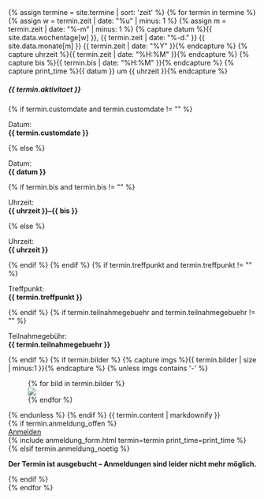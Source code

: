 <section id="termine">
  {% assign termine = site.termine | sort: 'zeit' %}
  {% for termin in termine %}
    {% assign w = termin.zeit | date: "%u" | minus: 1 %}
    {% assign m = termin.zeit | date: "%-m" | minus: 1 %}
    {% capture datum %}{{ site.data.wochentage[w] }}, {{ termin.zeit | date: "%-d." }} {{ site.data.monate[m] }} {{ termin.zeit | date: "%Y" }}{% endcapture %}
    {% capture uhrzeit %}{{ termin.zeit | date: "%H:%M" }}{% endcapture %}
    {% capture bis %}{{ termin.bis | date: "%H:%M" }}{% endcapture %}
    {% capture print_time %}{{ datum }} um {{ uhrzeit }}{% endcapture %}
  <div class="card termin">
    <h5 class="card-header">{{ termin.aktivitaet }}</h5>
    <div class="card-body">
      <div class="details">
        {% if termin.customdate and termin.customdate != "" %}
         <p class="card-text">Datum:<br /><strong>{{ termin.customdate }}</strong></p>
        {% else %}
          <p class="card-text">Datum:<br /><strong>{{ datum }}</strong></p>
          {% if termin.bis and termin.bis != "" %}
            <p class="card-text">Uhrzeit:<br /><strong>{{ uhrzeit }}–{{ bis }}</strong></p>
          {% else %}
            <p class="card-text">Uhrzeit:<br /><strong>{{ uhrzeit }}</strong></p>
          {% endif %}
        {% endif %}
        {% if termin.treffpunkt and termin.treffpunkt != "" %}<p class="card-text">Treffpunkt:<br /><strong>{{ termin.treffpunkt }}</strong></p>{% endif %}
        {% if termin.teilnahmegebuehr and termin.teilnahmegebuehr != "" %}<p class="card-text">Teilnahmegebühr:<br /><strong>{{ termin.teilnahmegebuehr }}</strong></p>{% endif %}
{% if termin.bilder %}
{% capture imgs %}{{ termin.bilder | size | minus:1 }}{% endcapture %}
{% unless imgs contains '-' %}
<div class="abbildung klein"><figure class="figure"><div class="bilder">
{% for bild in termin.bilder %}
<div class="bild"><img src="{{ bild }}"></div>
{% endfor %}
</div></figure></div> 
{% endunless %}
{% endif %}
        {{ termin.content | markdownify }}
      </div>
      {% if termin.anmeldung_offen %}
      <div class="text-center">
        <a class="btn btn-lg border-primary mb-1 text-primary" data-toggle="collapse" href="#anmeldeform-{{termin.slug}}" role="button" aria-expanded="false" aria-controls="anmeldeform-{{termin.slug}}"><i class="fas fa-user-edit"></i> Anmelden</a>
        <!-- <a href="#" class="btn border-warning mb-1"><i class="fa fa-calendar-plus-o" aria-hidden="true"></i> In den Kalender eintragen</a> -->
      </div>
      {% include anmeldung_form.html termin=termin print_time=print_time %}
      {% elsif termin.anmeldung_noetig %}
        <p class="card-text"><strong>Der Termin ist ausgebucht – Anmeldungen sind leider nicht mehr möglich.</strong></p>
      {% endif %}
    </div>
  </div>
  {% endfor %}
</section>
